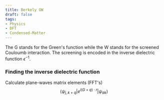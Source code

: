 ```yaml
---
title: Berkely GW 
draft: false
tags: 
- Physics
- DFT
- Condensed-Matter
---
```


The G stands for the Green's function while the W stands for the screened Couloumb interaction. The screening is encoded in the inverse dielectric function $\epsilon^{-1}$.

### Finding the inverse dielectric function
Calculate plane-waves matrix elements (FFT's) $$ \langle\psi_{j, k+q}| e^{i(G+q)\cdot r}| \psi_{a k}\rangle$$
